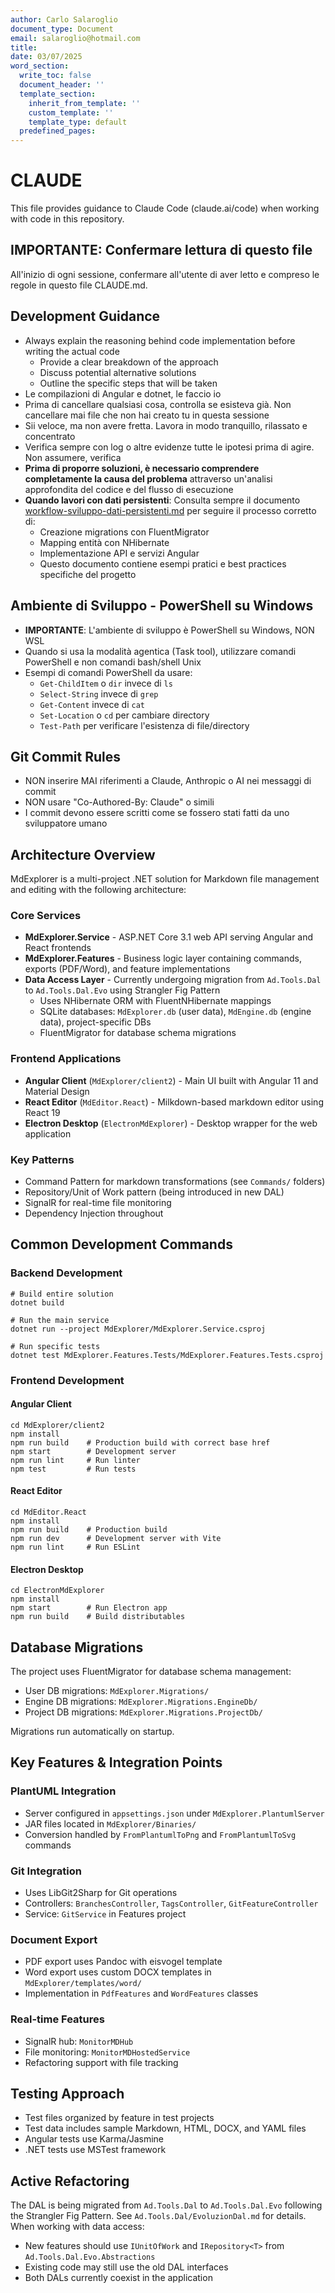 ```yaml
---
author: Carlo Salaroglio
document_type: Document
email: salaroglio@hotmail.com
title: 
date: 03/07/2025
word_section:
  write_toc: false
  document_header: ''
  template_section:
    inherit_from_template: ''
    custom_template: ''
    template_type: default
  predefined_pages: 
---
```

# CLAUDE

This file provides guidance to Claude Code (claude.ai/code) when working with code in this repository.

## IMPORTANTE: Confermare lettura di questo file
All'inizio di ogni sessione, confermare all'utente di aver letto e compreso le regole in questo file CLAUDE.md.

## Development Guidance

* Always explain the reasoning behind code implementation before writing the actual code
  - Provide a clear breakdown of the approach
  - Discuss potential alternative solutions
  - Outline the specific steps that will be taken
* Le compilazioni di Angular e dotnet, le faccio io
* Prima di cancellare qualsiasi cosa, controlla se esisteva già. Non cancellare mai file che non hai creato tu in questa sessione
* Sii veloce, ma non avere fretta. Lavora in modo tranquillo, rilassato e concentrato
* Verifica sempre con log o altre evidenze tutte le ipotesi prima di agire. Non assumere, verifica
* **Prima di proporre soluzioni, è necessario comprendere completamente la causa del problema** attraverso un'analisi approfondita del codice e del flusso di esecuzione
* **Quando lavori con dati persistenti**: Consulta sempre il documento [workflow-sviluppo-dati-persistenti.md](./workflow-sviluppo-dati-persistenti.md) per seguire il processo corretto di:
  - Creazione migrations con FluentMigrator
  - Mapping entità con NHibernate
  - Implementazione API e servizi Angular
  - Questo documento contiene esempi pratici e best practices specifiche del progetto

## Ambiente di Sviluppo - PowerShell su Windows

* **IMPORTANTE**: L'ambiente di sviluppo è PowerShell su Windows, NON WSL
* Quando si usa la modalità agentica (Task tool), utilizzare comandi PowerShell e non comandi bash/shell Unix
* Esempi di comandi PowerShell da usare:
  - `Get-ChildItem` o `dir` invece di `ls`
  - `Select-String` invece di `grep`
  - `Get-Content` invece di `cat`
  - `Set-Location` o `cd` per cambiare directory
  - `Test-Path` per verificare l'esistenza di file/directory

## Git Commit Rules
* NON inserire MAI riferimenti a Claude, Anthropic o AI nei messaggi di commit
* NON usare "Co-Authored-By: Claude" o simili
* I commit devono essere scritti come se fossero stati fatti da uno sviluppatore umano

## Architecture Overview

MdExplorer is a multi-project .NET solution for Markdown file management and editing with the following architecture:

### Core Services

* **MdExplorer.Service** - ASP.NET Core 3.1 web API serving Angular and React frontends
* **MdExplorer.Features** - Business logic layer containing commands, exports (PDF/Word), and feature implementations
* **Data Access Layer** - Currently undergoing migration from `Ad.Tools.Dal` to `Ad.Tools.Dal.Evo` using Strangler Fig Pattern
  * Uses NHibernate ORM with FluentNHibernate mappings
  * SQLite databases: `MdExplorer.db` (user data), `MdEngine.db` (engine data), project-specific DBs
  * FluentMigrator for database schema migrations

### Frontend Applications

* **Angular Client** (`MdExplorer/client2`) - Main UI built with Angular 11 and Material Design
* **React Editor** (`MdEditor.React`) - Milkdown-based markdown editor using React 19
* **Electron Desktop** (`ElectronMdExplorer`) - Desktop wrapper for the web application

### Key Patterns

* Command Pattern for markdown transformations (see `Commands/` folders)
* Repository/Unit of Work pattern (being introduced in new DAL)
* SignalR for real-time file monitoring
* Dependency Injection throughout

## Common Development Commands

### Backend Development

```Shell
# Build entire solution
dotnet build

# Run the main service
dotnet run --project MdExplorer/MdExplorer.Service.csproj

# Run specific tests
dotnet test MdExplorer.Features.Tests/MdExplorer.Features.Tests.csproj
```

### Frontend Development

#### Angular Client

```Shell
cd MdExplorer/client2
npm install
npm run build    # Production build with correct base href
npm start        # Development server
npm run lint     # Run linter
npm test         # Run tests
```

#### React Editor

```Shell
cd MdEditor.React
npm install
npm run build    # Production build
npm run dev      # Development server with Vite
npm run lint     # Run ESLint
```

#### Electron Desktop

```Shell
cd ElectronMdExplorer
npm install
npm start        # Run Electron app
npm run build    # Build distributables
```

## Database Migrations

The project uses FluentMigrator for database schema management:

* User DB migrations: `MdExplorer.Migrations/`
* Engine DB migrations: `MdExplorer.Migrations.EngineDb/`
* Project DB migrations: `MdExplorer.Migrations.ProjectDb/`

Migrations run automatically on startup.

## Key Features & Integration Points

### PlantUML Integration

* Server configured in `appsettings.json` under `MdExplorer.PlantumlServer`
* JAR files located in `MdExplorer/Binaries/`
* Conversion handled by `FromPlantumlToPng` and `FromPlantumlToSvg` commands

### Git Integration

* Uses LibGit2Sharp for Git operations
* Controllers: `BranchesController`, `TagsController`, `GitFeatureController`
* Service: `GitService` in Features project

### Document Export

* PDF export uses Pandoc with eisvogel template
* Word export uses custom DOCX templates in `MdExplorer/templates/word/`
* Implementation in `PdfFeatures` and `WordFeatures` classes

### Real-time Features

* SignalR hub: `MonitorMDHub`
* File monitoring: `MonitorMDHostedService`
* Refactoring support with file tracking

## Testing Approach

* Test files organized by feature in test projects
* Test data includes sample Markdown, HTML, DOCX, and YAML files
* Angular tests use Karma/Jasmine
* .NET tests use MSTest framework

## Active Refactoring

The DAL is being migrated from `Ad.Tools.Dal` to `Ad.Tools.Dal.Evo` following the Strangler Fig Pattern. See `Ad.Tools.Dal/EvoluzionDal.md` for details. When working with data access:

* New features should use `IUnitOfWork` and `IRepository<T>` from `Ad.Tools.Dal.Evo.Abstractions`
* Existing code may still use the old DAL interfaces
* Both DALs currently coexist in the application

<br />